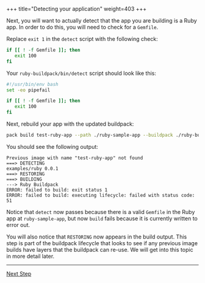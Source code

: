 +++
title="Detecting your application"
weight=403
+++

<!-- test:suite=write-buildpack;weight=3 -->

Next, you will want to actually detect that the app you are building is a Ruby app. In order to do this, you will need to check for a `Gemfile`.

Replace `exit 1` in the `detect` script with the following check:

```bash
if [[ ! -f Gemfile ]]; then
   exit 100
fi
```

Your `ruby-buildpack/bin/detect`<!--+"{{open}}"+--> script should look like this:

<!-- test:file=ruby-buildpack/bin/detect -->
```bash
#!/usr/bin/env bash
set -eo pipefail

if [[ ! -f Gemfile ]]; then
   exit 100
fi
```

Next, rebuild your app with the updated buildpack:

<!-- test:exec;exit-code=-1 -->
```bash
pack build test-ruby-app --path ./ruby-sample-app --buildpack ./ruby-buildpack
```
<!--+- "{{execute}}"+-->

You should see the following output:

```
Previous image with name "test-ruby-app" not found
===> DETECTING
examples/ruby 0.0.1
===> RESTORING
===> BUILDING
---> Ruby Buildpack
ERROR: failed to build: exit status 1
ERROR: failed to build: executing lifecycle: failed with status code: 51
```

Notice that `detect` now passes because there is a valid `Gemfile` in the Ruby app at `ruby-sample-app`, but now `build` fails because it is currently written to error out.

You will also notice that `RESTORING` now appears in the build output. This step is part of the buildpack lifecycle that looks to see if any previous image builds have layers that the buildpack can re-use. We will get into this topic in more detail later.

<!--+if false+-->
---

<a href="/docs/buildpack-author-guide/create-buildpack/build-app" class="button bg-pink">Next Step</a>
<!--+end+-->
